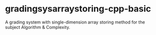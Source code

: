 # gradingsysarraystoring-cpp-basic
A grading system with single-dimension array storing method for the subject Algorithm &amp; Complexity.
